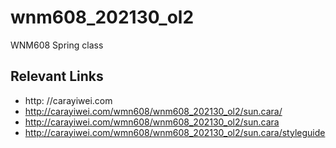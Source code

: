 # wnm608_202130_ol2
WNM608 Spring class

## Relevant Links
- http: //carayiwei.com
- http://carayiwei.com/wmn608/wnm608_202130_ol2/sun.cara/
- http://carayiwei.com/wmn608/wnm608_202130_ol2/sun.cara
- http://carayiwei.com/wmn608/wnm608_202130_ol2/sun.cara/styleguide